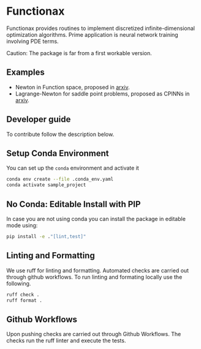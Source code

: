 # Functionax

Functionax provides routines to implement discretized infinite-dimensional
optimization algorithms. Prime application is neural network training involving
PDE terms.

Caution: The package is far from a first workable version.

## Examples
- Newton in Function space, proposed in [arxiv](https://arxiv.org/abs/2302.13163).
- Lagrange-Newton for saddle point problems, proposed as CPINNs in 
    [arxiv](https://arxiv.org/abs/2204.11144).


## Developer guide

To contribute follow the description below.

## Setup Conda Environment

You can set up the `conda` environment and activate it

```bash
conda env create --file .conda_env.yaml
conda activate sample_project
```

## No Conda: Editable Install with PIP

In case you are not using conda you can install the package 
in editable mode using:

```bash
pip install -e ."[lint,test]"
```

## Linting and Formatting

We use ruff for linting and formatting. Automated checks are carried out through github
workflows. To run linting and formating locally use the following.

```bash
ruff check .
ruff format .
```

## Github Workflows

Upon pushing checks are carried out through Github Workflows.
The checks run the ruff linter and execute the tests.